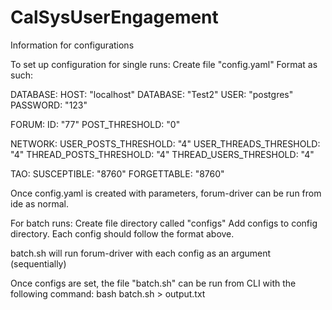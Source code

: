 # CalSysUserEngagement

Information for configurations

To set up configuration for single runs:
Create file "config.yaml"
Format as such:

DATABASE:
  HOST: "localhost"
  DATABASE: "Test2"
  USER: "postgres"
  PASSWORD: "123"

FORUM:
  ID: "77"
  POST_THRESHOLD: "0"

NETWORK:
  USER_POSTS_THRESHOLD: "4"
  USER_THREADS_THRESHOLD: "4"
  THREAD_POSTS_THRESHOLD: "4"
  THREAD_USERS_THRESHOLD: "4"

TAO:
  SUSCEPTIBLE: "8760"
  FORGETTABLE: "8760"

Once config.yaml is created with parameters, forum-driver can be run from ide as normal.

For batch runs:
Create file directory called "configs"
Add configs to config directory. Each config should follow the format above.

batch.sh will run forum-driver with each config as an argument (sequentially)

Once configs are set, the file "batch.sh" can be run from CLI with the following command:
bash batch.sh > output.txt


